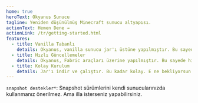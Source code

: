 ```yaml
---
home: true
heroText: Okyanus Sunucu
tagline: Yeniden düşünülmüş Minecraft sunucu altyapısı.
actionText: Hemen Dene →
actionLink: /tr/getting-started.html
features:
  - title: Vanilla Tabanlı
    details: Okyanus, vanilla sunucu jar'ı üstüne yapılmıştır. Bu sayede herhangi bir oyun farkı yaşanmayacaktır.
  - title: Hızlı Güncellemeler
    details: Okyanus, Fabric araçları üzerine yapılmıştır. Bu sayede hızlıca güncellenir, ve snapshot destekler*
  - title: Kolay Kurulum
    details: Jar'ı indir ve çalıştır. Bu kadar kolay. E ne bekliyorsun o zaman?
---
```


`snapshot destekler*`: Snapshot sürümlerini kendi sunucularınızda kullanmanız önerilmez. Ama illa isterseniz yapabilirsiniz.
